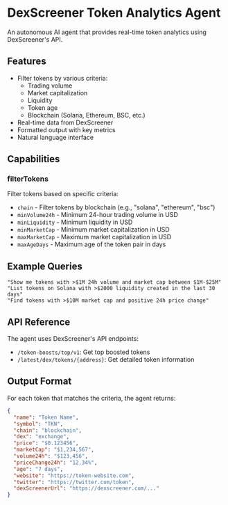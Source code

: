 # DexScreener Token Analytics Agent

An autonomous AI agent that provides real-time token analytics using DexScreener's API.

## Features

- Filter tokens by various criteria:
  - Trading volume
  - Market capitalization
  - Liquidity
  - Token age
  - Blockchain (Solana, Ethereum, BSC, etc.)
- Real-time data from DexScreener
- Formatted output with key metrics
- Natural language interface

## Capabilities

### filterTokens

Filter tokens based on specific criteria:

- `chain` - Filter tokens by blockchain (e.g., "solana", "ethereum", "bsc")
- `minVolume24h` - Minimum 24-hour trading volume in USD
- `minLiquidity` - Minimum liquidity in USD
- `minMarketCap` - Minimum market capitalization in USD
- `maxMarketCap` - Maximum market capitalization in USD
- `maxAgeDays` - Maximum age of the token pair in days

## Example Queries

```
"Show me tokens with >$1M 24h volume and market cap between $1M-$25M"
"List tokens on Solana with >$2000 liquidity created in the last 30 days"
"Find tokens with >$10M market cap and positive 24h price change"
```

## API Reference

The agent uses DexScreener's API endpoints:

- `/token-boosts/top/v1`: Get top boosted tokens
- `/latest/dex/tokens/{address}`: Get detailed token information

## Output Format

For each token that matches the criteria, the agent returns:

```json
{
  "name": "Token Name",
  "symbol": "TKN",
  "chain": "blockchain",
  "dex": "exchange",
  "price": "$0.123456",
  "marketCap": "$1,234,567",
  "volume24h": "$123,456",
  "priceChange24h": "12.34%",
  "age": "7 days",
  "website": "https://token-website.com",
  "twitter": "https://twitter.com/token",
  "dexScreenerUrl": "https://dexscreener.com/..."
}
```
